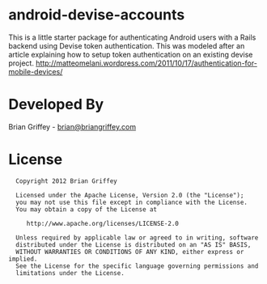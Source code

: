 android-devise-accounts
=============
This is a little starter package for authenticating Android users with a Rails backend using Devise token authentication.  This was modeled after an article explaining how to setup token authentication on an existing devise project. http://matteomelani.wordpress.com/2011/10/17/authentication-for-mobile-devices/

Developed By
=============
Brian Griffey - brian@briangriffey.com


License
=============

      Copyright 2012 Brian Griffey
      
      Licensed under the Apache License, Version 2.0 (the "License");
      you may not use this file except in compliance with the License.
      You may obtain a copy of the License at
      
         http://www.apache.org/licenses/LICENSE-2.0
      
      Unless required by applicable law or agreed to in writing, software
      distributed under the License is distributed on an "AS IS" BASIS,
      WITHOUT WARRANTIES OR CONDITIONS OF ANY KIND, either express or implied.
      See the License for the specific language governing permissions and
      limitations under the License.